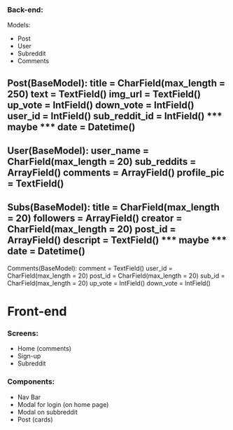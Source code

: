 
### Back-end:
Models:
- Post 
- User 
- Subreddit
- Comments

Post(BaseModel):
    title = CharField(max_length = 250)
    text = TextField()
    img_url = TextField()
    up_vote = IntField()
    down_vote = IntField()
    user_id = IntField()
    sub_reddit_id = IntField()
    *** maybe *** date = Datetime()
--- 
User(BaseModel):
    user_name = CharField(max_length = 20)
    sub_reddits = ArrayField()
    comments = ArrayField()
    profile_pic = TextField()
---
Subs(BaseModel):
    title = CharField(max_length = 20)
    followers = ArrayField()
    creator = CharField(max_length = 20)
    post_id = ArrayField()
    descript = TextField()
    *** maybe *** date = Datetime()
--- 

Comments(BaseModel):
    comment =  TextField()
    user_id = CharField(max_length = 20)
    post_id = CharField(max_length = 20)
    sub_id = CharField(max_length = 20)
    up_vote = IntField()
    down_vote = IntField()
    
# Front-end 

### Screens:
- Home (comments)
- Sign-up
- Subreddit

### Components:
- Nav Bar 
- Modal for login (on home page)
- Modal on subbreddit 
- Post (cards)

